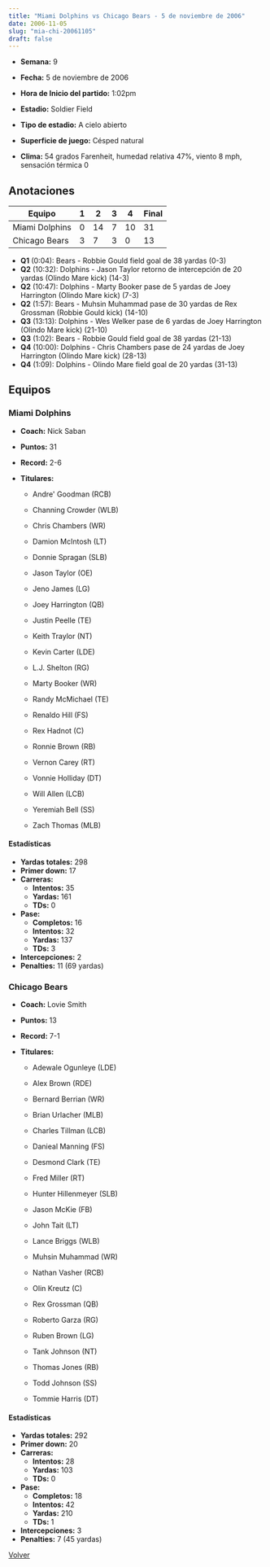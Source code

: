 ```yaml
---
title: "Miami Dolphins vs Chicago Bears - 5 de noviembre de 2006"
date: 2006-11-05
slug: "mia-chi-20061105"
draft: false
---
```


* **Semana:** 9
* **Fecha:** 5 de noviembre de 2006

* **Hora de Inicio del partido:** 1:02pm
* **Estadio:** Soldier Field
* **Tipo de estadio:** A cielo abierto
* **Superficie de juego:** Césped natural
* **Clima:** 54 grados Farenheit, humedad relativa 47%, viento 8 mph, sensación térmica 0





## Anotaciones
| Equipo | 1 | 2 | 3 | 4 | Final |
|--------|---|---|---|---|-------|
| Miami Dolphins  | 0 | 14 | 7 | 10  | 31 |
| Chicago Bears  | 3 | 7 | 3 | 0  | 13 |
* **Q1** (0:04): Bears - Robbie Gould field goal de 38 yardas (0-3)
* **Q2** (10:32): Dolphins - Jason Taylor retorno de intercepción de 20 yardas (Olindo Mare kick) (14-3)
* **Q2** (10:47): Dolphins - Marty Booker pase de 5 yardas de Joey Harrington (Olindo Mare kick) (7-3)
* **Q2** (1:57): Bears - Muhsin Muhammad pase de 30 yardas de Rex Grossman (Robbie Gould kick) (14-10)
* **Q3** (13:13): Dolphins - Wes Welker pase de 6 yardas de Joey Harrington (Olindo Mare kick) (21-10)
* **Q3** (1:02): Bears - Robbie Gould field goal de 38 yardas (21-13)
* **Q4** (10:00): Dolphins - Chris Chambers pase de 24 yardas de Joey Harrington (Olindo Mare kick) (28-13)
* **Q4** (1:09): Dolphins - Olindo Mare field goal de 20 yardas (31-13)


## Equipos


### Miami Dolphins
* **Coach:** Nick Saban
* **Puntos:** 31
* **Record:** 2-6
* **Titulares:** 

  * Andre' Goodman (RCB) 

  * Channing Crowder (WLB) 

  * Chris Chambers (WR) 

  * Damion McIntosh (LT) 

  * Donnie Spragan (SLB) 

  * Jason Taylor (OE) 

  * Jeno James (LG) 

  * Joey Harrington (QB) 

  * Justin Peelle (TE) 

  * Keith Traylor (NT) 

  * Kevin Carter (LDE) 

  * L.J. Shelton (RG) 

  * Marty Booker (WR) 

  * Randy McMichael (TE) 

  * Renaldo Hill (FS) 

  * Rex Hadnot (C) 

  * Ronnie Brown (RB) 

  * Vernon Carey (RT) 

  * Vonnie Holliday (DT) 

  * Will Allen (LCB) 

  * Yeremiah Bell (SS) 

  * Zach Thomas (MLB) 

#### Estadísticas
* **Yardas totales:** 298
* **Primer down:** 17
* **Carreras:**
  * **Intentos:** 35
  * **Yardas:** 161
  * **TDs:** 0
* **Pase:**
  * **Completos:** 16
  * **Intentos:** 32
  * **Yardas:** 137
  * **TDs:** 3
* **Intercepciones:** 2
* **Penalties:** 11 (69 yardas)

### Chicago Bears
* **Coach:** Lovie Smith
* **Puntos:** 13
* **Record:** 7-1
* **Titulares:** 

  * Adewale Ogunleye (LDE) 

  * Alex Brown (RDE) 

  * Bernard Berrian (WR) 

  * Brian Urlacher (MLB) 

  * Charles Tillman (LCB) 

  * Danieal Manning (FS) 

  * Desmond Clark (TE) 

  * Fred Miller (RT) 

  * Hunter Hillenmeyer (SLB) 

  * Jason McKie (FB) 

  * John Tait (LT) 

  * Lance Briggs (WLB) 

  * Muhsin Muhammad (WR) 

  * Nathan Vasher (RCB) 

  * Olin Kreutz (C) 

  * Rex Grossman (QB) 

  * Roberto Garza (RG) 

  * Ruben Brown (LG) 

  * Tank Johnson (NT) 

  * Thomas Jones (RB) 

  * Todd Johnson (SS) 

  * Tommie Harris (DT) 

#### Estadísticas
* **Yardas totales:** 292
* **Primer down:** 20
* **Carreras:**
  * **Intentos:** 28
  * **Yardas:** 103
  * **TDs:** 0
* **Pase:**
  * **Completos:** 18
  * **Intentos:** 42
  * **Yardas:** 210
  * **TDs:** 1
* **Intercepciones:** 3
* **Penalties:** 7 (45 yardas)


[Volver](/historia/2006)
